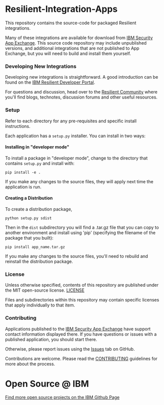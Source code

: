 # Resilient-Integration-Apps

This repository contains the source-code for packaged Resilient integrations.

Many of these integrations are available for download from [IBM Security App Exchange](https://exchange.xforce.ibmcloud.com/hub/Resilient).
This source code repository may include unpublished versions, and additional integrations that are not published to App
Exchange, but you will need to build and install them yourself.


### Developing New Integrations

Developing new integrations is straightforward.  A good introduction can be found on the
[IBM Resilient Developer Portal](https://developer.ibm.com/security/resilient/).

For questions and discussion, head over to the [Resilient Community](http://ibm.biz/resilientcommunity) where you'll
find blogs, technotes, discussion forums and other useful resources.



### Setup

Refer to each directory for any pre-requisites and specific install instructions.

Each application has a `setup.py` installer.  You can install in two ways:

#### Installing in "developer mode"

To install a package in "developer mode", change to the directory that contains `setup.py` and install with:
```shell
pip install -e .
```

If you make any changes to the source files, they will apply next time the application is run.

#### Creating a Distribution

To create a distribution package,
```shell
python setup.py sdist
```

Then in the `dist` subdirectory you will find a .tar.gz file that you can copy to another environment and
install using 'pip' (specifying the filename of the package that you built):

```shell
pip install app_name.tar.gz
```

If you make any changes to the source files, you'll need to rebuild and reinstall the distribution package.


### License

Unless otherwise specified, contents of this repository are published under the MIT open-source license.
[LICENSE](LICENSE)

Files and subdirectories within this repository may contain specific licenses that apply individually to that item.


### Contributing

Applications published to the [IBM Security App Exchange](https://exchange.xforce.ibmcloud.com/hub/Resilient) have
support contact information displayed there.  If you have questions or issues with a published application,
you should start there.

Otherwise, please report issues using the [Issues](https://github.com/ibmresilient/resilient-community-apps/issues) tab on GitHub.

Contributions are welcome.  Please read the [CONTRIBUTING](CONTRIBUTING.md) guidelines for more about the process.


# Open Source @ IBM

[Find more open source projects on the IBM Github Page](http://ibm.github.io/)
